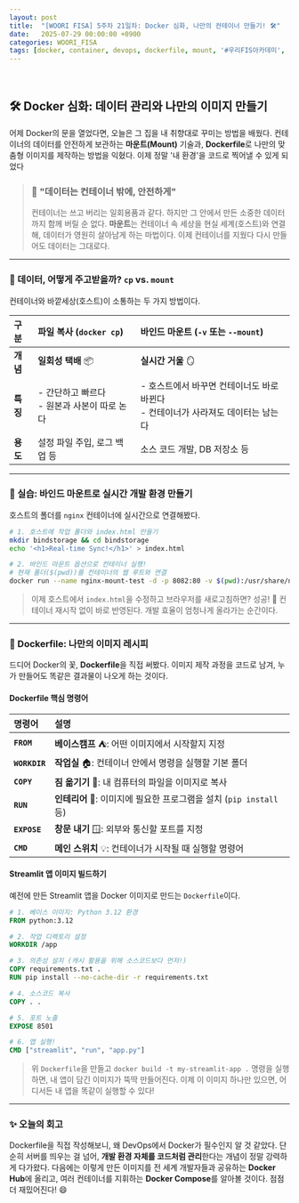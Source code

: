 ```yaml
---
layout: post
title:  "[WOORI FISA] 5주차 21일차: Docker 심화, 나만의 컨테이너 만들기! 🛠️"
date:   2025-07-29 00:00:00 +0900
categories: WOORI_FISA
tags: [docker, container, devops, dockerfile, mount, '#우리FIS아카데미', '#우리FISA', '#AI엔지니어링', '#K-디지털트레이닝', '#우리에프아이에스', '#글로벌소프트웨어캠퍼스']
---
```


<br>

## 🛠️ Docker 심화: 데이터 관리와 나만의 이미지 만들기

어제 Docker의 문을 열었다면, 오늘은 그 집을 내 취향대로 꾸미는 방법을 배웠다. 컨테이너의 데이터를 안전하게 보관하는 **마운트(Mount)** 기술과, **Dockerfile**로 나만의 맞춤형 이미지를 제작하는 방법을 익혔다. 이제 정말 '내 환경'을 코드로 찍어낼 수 있게 되었다

> ### :guard: "데이터는 컨테이너 밖에, 안전하게"
> 컨테이너는 쓰고 버리는 일회용품과 같다. 하지만 그 안에서 만든 소중한 데이터까지 함께 버릴 순 없다. **마운트**는 컨테이너 속 세상을 현실 세계(호스트)와 연결해, 데이터가 영원히 살아남게 하는 마법이다. 이제 컨테이너를 지웠다 다시 만들어도 데이터는 그대로다.

---

### 📂 데이터, 어떻게 주고받을까? `cp` vs. `mount`

컨테이너와 바깥세상(호스트)이 소통하는 두 가지 방법이다.

| 구분 | **파일 복사 (`docker cp`)** | **바인드 마운트 (`-v` 또는 `--mount`)** |
| :--- | :--- | :--- |
| **개념** | **일회성 택배** 📦 | **실시간 거울** 🪞 |
| **특징** | - 간단하고 빠르다<br>- 원본과 사본이 따로 논다 | - 호스트에서 바꾸면 컨테이너도 바로 바뀐다<br>- 컨테이너가 사라져도 데이터는 남는다 |
| **용도** | 설정 파일 주입, 로그 백업 등 | 소스 코드 개발, DB 저장소 등 |

---

### 🔗 실습: 바인드 마운트로 실시간 개발 환경 만들기

호스트의 폴더를 `nginx` 컨테이너에 실시간으로 연결해봤다.

```bash
# 1. 호스트에 작업 폴더와 index.html 만들기
mkdir bindstorage && cd bindstorage
echo '<h1>Real-time Sync!</h1>' > index.html

# 2. 바인드 마운트 옵션으로 컨테이너 실행!
# 현재 폴더($(pwd))를 컨테이너의 웹 루트와 연결
docker run --name nginx-mount-test -d -p 8082:80 -v $(pwd):/usr/share/nginx/html nginx
```

> 이제 호스트에서 `index.html`을 수정하고 브라우저를 새로고침하면? 성공! 🎉 컨테이너 재시작 없이 바로 반영된다. 개발 효율이 엄청나게 올라가는 순간이다.

---

### 📜 Dockerfile: 나만의 이미지 레시피

드디어 Docker의 꽃, **Dockerfile**을 직접 써봤다. 이미지 제작 과정을 코드로 남겨, 누가 만들어도 똑같은 결과물이 나오게 하는 것이다.

#### Dockerfile 핵심 명령어

| 명령어 | 설명 |
| :--- | :--- |
| **`FROM`** | **베이스캠프** ⛺: 어떤 이미지에서 시작할지 지정 |
| **`WORKDIR`** | **작업실** 🏠: 컨테이너 안에서 명령을 실행할 기본 폴더 |
| **`COPY`** | **짐 옮기기** 🚚: 내 컴퓨터의 파일을 이미지로 복사 |
| **`RUN`** | **인테리어** 🔨: 이미지에 필요한 프로그램을 설치 (`pip install` 등) |
| **`EXPOSE`** | **창문 내기** 🪟: 외부와 통신할 포트를 지정 |
| **`CMD`** | **메인 스위치** 💡: 컨테이너가 시작될 때 실행할 명령어 |

#### Streamlit 앱 이미지 빌드하기

예전에 만든 Streamlit 앱을 Docker 이미지로 만드는 `Dockerfile`이다.

```dockerfile
# 1. 베이스 이미지: Python 3.12 환경
FROM python:3.12

# 2. 작업 디렉토리 설정
WORKDIR /app

# 3. 의존성 설치 (캐시 활용을 위해 소스코드보다 먼저!)
COPY requirements.txt .
RUN pip install --no-cache-dir -r requirements.txt

# 4. 소스코드 복사
COPY . .

# 5. 포트 노출
EXPOSE 8501

# 6. 앱 실행!
CMD ["streamlit", "run", "app.py"]
```

> 위 `Dockerfile`을 만들고 `docker build -t my-streamlit-app .` 명령을 실행하면, 내 앱이 담긴 이미지가 뚝딱 만들어진다. 이제 이 이미지 하나만 있으면, 어디서든 내 앱을 똑같이 실행할 수 있다!

---

### ✨ 오늘의 회고

Dockerfile을 직접 작성해보니, 왜 DevOps에서 Docker가 필수인지 알 것 같았다. 단순히 서버를 띄우는 걸 넘어, **개발 환경 자체를 코드처럼 관리**한다는 개념이 정말 강력하게 다가왔다. 
다음에는 이렇게 만든 이미지를 전 세계 개발자들과 공유하는 **Docker Hub**에 올리고, 여러 컨테이너를 지휘하는 **Docker Compose**를 알아볼 것이다. 점점 더 재밌어진다! 😄
